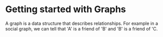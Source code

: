 # Getting started with Graphs

A graph is a data structure that describes relationships. For example in a social graph, we can tell that 'A' is a friend of 'B' and 'B' is a friend of 'C.
